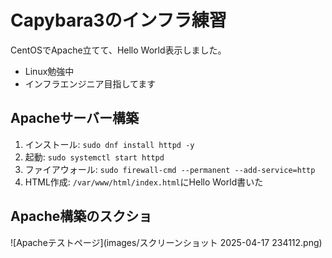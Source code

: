 # Capybara3のインフラ練習
CentOSでApache立てて、Hello World表示しました。
- Linux勉強中
- インフラエンジニア目指してます

## Apacheサーバー構築
1. インストール: `sudo dnf install httpd -y`
2. 起動: `sudo systemctl start httpd`
3. ファイアウォール: `sudo firewall-cmd --permanent --add-service=http`
4. HTML作成: `/var/www/html/index.html`にHello World書いた

## Apache構築のスクショ
![Apacheテストページ](images/スクリーンショット 2025-04-17 234112.png)
